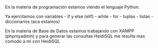 En la materia de programación estamos viendo el lenguaje Python.

Ya ejercitamos con variables - if y else (elif) - while - for - tuplas - listas - diccionarios (aca estamos)

En la materia de Base de Datos estamos trabajando con XAMPP (phpmyadmin) y para generar las consultas HeidiSQL me resulta mas comodo a mi con HeidiSQL
